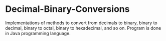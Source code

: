 # Decimal-Binary-Conversions
Implementations of methods to convert from decimals to binary, binary to decimal, binary to octal, binary to hexadecimal, and so on. Program is done in Java programming language.
